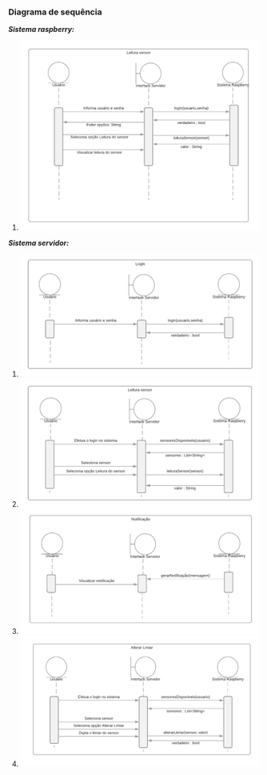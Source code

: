 ### Diagrama de sequência

***Sistema raspberry:***

1. ​![LoginUser.](./images/diagrama-de-sequencia/sistema-raspberry/LeituraInstantaneaUser.png)

***Sistema servidor:***

1. ![Login.](./images/diagrama-de-sequencia/sistema-servidor/login.png)
2. ![Leitura instantanea do sensor.](./images/diagrama-de-sequencia/sistema-servidor/leitura-sensor.png)
3. ![Receber notificação.](./images/diagrama-de-sequencia/sistema-servidor/notificacao.png)
4. ![Alterar limiar do sensor.](./images/diagrama-de-sequencia/sistema-servidor/alterar-limiar.png)
